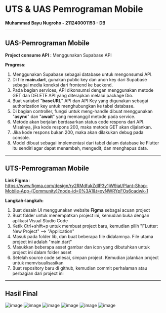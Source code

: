 # UTS & UAS Pemrograman Mobile
**Muhammad Bayu Nugroho - 211240001153 - DB**

---
## UAS-Pemrograman Mobile

**Project consume API** : Menggunakan Supabase API

**Progress:**
1. Menggunakan Supabase sebagai database untuk mengonsumsi API.
2. Di file **main.dart**, gunakan public key dan anon key dari Supabase sebagai media koneksi dari frontend ke backend.
3. Pada bagian services, API dikonsumsi dengan menggunakan metode GET dan DELETE API yang diterapkan melalui package Dio.
4. Buat variabel "**baseURL**" API dan API Key yang digunakan sebagai authorization key untuk menghubungkan ke tabel database.
5. Di bagian controller, fungsi untuk meng-handle dibuat menggunakan "**async**" dan "**await**" yang memanggil metode pada service.
6. Metode akan berjalan berdasarkan status code respons dari API. Misalnya, jika kode respons 200, maka metode GET akan dijalankan.
7. Jika kode respons bukan 200, maka akan dilakukan debug pada console.
8. Model dibuat sebagai implementasi dari tabel dalam database ke Flutter itu sendiri agar dapat menambah, mengedit, dan menghapus data.

---
## UTS-Pemrograman Mobile

**Link Figma** : https://www.figma.com/design/ry2RMdfukZdIP3y1jW9iat/Plant-Shop-Mobile-App-(Community)?node-id=0%3A1&t=xyNWRYpFOs6oadwk-1

**Langkah-langkah:**
1. Buat desain UI menggunakan website **Figma** sebagai acuan project
2. Buat folder untuk menempatkan project ini, kemudian buka dengan aplikasi Visual Studio Code
3. Ketik Ctrl+shift+p untuk membuat project baru, kemudian pilih "FLutter: New Project"  -->  "Application"
4. Masuk pada folder lib, dan buat beberapa file didalamnya. File utama project ini adalah "main.dart"
5. Masukkan beberapa asset gambar dan icon yang dibutuhkan untuk project ini dalam folder asset
6. Setelah source code selesai, simpan project. Kemudian jalankan project untuk memvisualisasikan
7. Buat repository baru di github, kemudian commit perhalaman atau perbagian dari project ini

---
## Hasil Final

![image](https://github.com/user-attachments/assets/f3580d22-4593-4513-82e4-1f7b1d2ecd71) 
![image](https://github.com/user-attachments/assets/a1ab411a-a8d1-4712-b9db-fc8b250b2fc7)
![image](https://github.com/user-attachments/assets/c6751d8c-7b96-42e9-9e57-9b8be10e13b7)
![image](https://github.com/user-attachments/assets/3c8b27af-b4d8-400f-94f1-76f51dde6d19)
![image](https://github.com/user-attachments/assets/f5e45057-8911-4947-81de-9c04f56458b2)
![image](https://github.com/user-attachments/assets/57b021bb-53c2-4dbd-aaaf-fa2226f3cca0)
